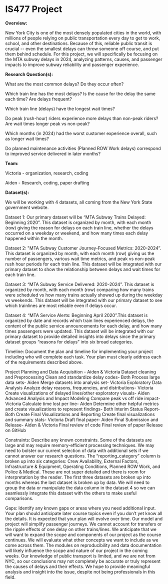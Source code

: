 # IS477 Project

**Overview:**

New York City is one of the most densely populated cities in the world, with millions of people relying on public transportation every day to get to work, school, and other destinations. Because of this, reliable public transit is crucial -- even the smallest delays can throw someone off course, and put them behind schedule. For this project, we will specifically be focusing on the MTA subway delays in 2024, analyzing patterns, causes, and passenger impacts to improve subway reliability and passenger experience. 

**Research Question(s):**

What are the most common delays? Do they occur often? 

Which train line has the most delays? Is the cause for the delay the same each time? Are delays frequent? 

Which train line (delays) have the longest wait times? 

Do peak (rush-hour) riders experience more delays than non-peak riders? Are wait times longer peak vs non-peak?

Which months (in 2024) had the worst customer experience overall, such as longer wait times? 

Do planned maintenance activities (Planned ROW Work delays) correspond to improved service delivered in later months? 


**Team:**

Victoria - organization, research, coding 

Aiden - Research, coding, paper drafting

**Dataset(s):**

We will be working with 4 datasets, all coming from the New York State government website.

Dataset 1: Our primary dataset will be “MTA Subway Trains Delayed: Beginning 2020”. This dataset is organized by month, with each month (row) giving the reason for delays on each train line, whether the delays occurred on a weekday or weekend, and how many times each delay happened within the month.

Dataset 2: "MTA Subway Customer Journey-Focused Metrics: 2020-2024”. This dataset is organized by month, with each month (row) giving us the number of passengers, various wait time metrics, and peak vs non-peak rush hour periods for each train line.  This dataset will be integrated with our primary dataset to show the relationship between delays and wait times for each train line. 

Dataset 3: “MTA Subway Service Delivered: 2020-2024”. This dataset is organized by month, with each month (row) comparing how many trains were scheduled vs how many trains actually showed up during the weekday vs weekends. This dataset will be integrated with our primary dataset to see which trainlines are most reliable even if delays occur. 

Dataset 4: “MTA Service Alerts: Beginning April 2020”.This dataset is organized by date and records which train lines experienced delays, the content of the public service announcements for each delay, and how many times passengers were updated. This dataset will be integrated with our primary dataset to provide detailed insights into delays since the primary dataset groups “reasons for delays” into six broad categories.

Timeline: Document the plan and timeline for implementing your project including who will complete each task. Your plan must clearly address each of the requirements described above.

Project Planning and Data Acquisition - Aiden & Victoria
    Dataset cleaning and Preprocessing
    Clean and standardize delay codes- Both
    Process large data sets- Aiden
    Merge datasets into analysis set- Victoria
    Exploratory Data Analysis
    Analyze delay reasons, frequencies, and distributions- Victoria
    Create visualizations of delayed lines/other exploratory visuals- Aiden
    Advanced Analysis and Impact Modeling
    Compare peak vs off ride impact- Victoria
    Calculate time lost per line- Aiden
    Determine other helpful metrics and create visualizations to represent findings- Both
    Interim Status Report- Both
    Create Final Visualizations and Reporting
    Create final visualizations and summary stats- Victoria
    Draft final paper- Aiden
    Final Submission and Release- Aiden & Victoria
    Final review of code
    Final review of paper
    Release on GitHub


Constraints: Describe any known constraints.
Some of the datasets are large and may require memory-efficient processing techniques.
We may need to bolster our current selection of data with additional sets if we cannot answer our research questions. 
The “reporting_category” column is broken up into six categories: Crew Availability, External Factors, Infrastructure & Equipment, Operating Conditions, Planned ROW Work, and Police & Medical. These are not super detailed and there is room for interpretation by the reader. 
The first three datasets are broken up into months whereas the last dataset is broken up by data. We will need to group the data or manipulate the data column in the dataset 4 so we can seamlessly integrate this dataset with the others to make useful comparisons. 

Gaps: Identify any known gaps or areas where you need additional input.
Your plan should anticipate later course topics even if you don’t yet know all the details. It is expected that your plan will evolve over time.
Our model and project will simplify passenger journeys. We cannot account for transfers or the ripple effects of one delay on other trains/lines. 
We anticipate that we will want to expand the scope and components of our project as the course continues. We will evaluate what other concepts we want to include as we come across them. The modules on reproducibility and data documentation will likely influence the scope and nature of our project in the coming weeks.
Our knowledge of public transport is limited, and we are not from NYC, so our conclusions may not completely be accurate or truly represent the causes of delays and their effects. We hope to provide meaningful analysis and insight into the issue, despite not being professionals in this field.










